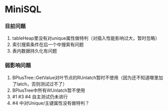 # MiniSQL

### 目前问题
1. tableHeap里没有对unique属性做特判（对插入性能影响过大，暂时忽略）
2. 索引搜索条件在后一个中搜索有问题
3. 表内数据持久化有问题

### 弱影响问题
1. BPlusTree::GetValue对叶节点的RUnlatch暂时不使用（因为还不知道哪里加了latch，否则测试过不了）
2. BPlusTree中所有WUnlatch暂不使用
3. #1 #3 #4 自主测试仍未进行
4. #4 中对Unique/主键属性没有做特判？